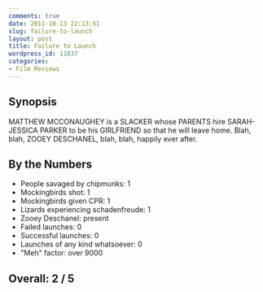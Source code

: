 ```yaml
---
comments: true
date: 2011-10-13 22:13:51
slug: failure-to-launch
layout: post
title: Failure to Launch
wordpress_id: 11837
categories:
- Film Reviews
---
```


## Synopsis

MATTHEW MCCONAUGHEY is a SLACKER whose PARENTS hire SARAH-JESSICA PARKER to be his GIRLFRIEND so that he will leave home.  Blah, blah, ZOOEY DESCHANEL, blah, blah, happily ever after.

## By the Numbers

  * People savaged by chipmunks: 1
  * Mockingbirds shot: 1
  * Mockingbirds given CPR: 1
  * Lizards experiencing schadenfreude: 1
  * Zooey Deschanel: present
  * Failed launches: 0
  * Successful launches: 0
  * Launches of any kind whatsoever: 0
  * "Meh" factor: over 9000

## Overall: 2 / 5
